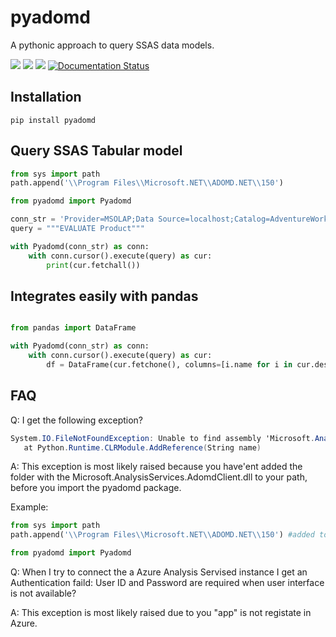 # pyadomd

A pythonic approach to query SSAS data models.

![](https://img.shields.io/pypi/l/pyadomd)
![](https://img.shields.io/pypi/pyversions/pyadomd)
![](https://img.shields.io/badge/windows-10-blue)
[![Documentation Status](https://readthedocs.org/projects/pyadomd/badge/?version=latest)](https://pyadomd.readthedocs.io/en/latest/?badge=latest)

## Installation

```console
pip install pyadomd
```

## Query SSAS Tabular model

```python
from sys import path
path.append('\\Program Files\\Microsoft.NET\\ADOMD.NET\\150')

from pyadomd import Pyadomd

conn_str = 'Provider=MSOLAP;Data Source=localhost;Catalog=AdventureWorks;'
query = """EVALUATE Product"""

with Pyadomd(conn_str) as conn:
    with conn.cursor().execute(query) as cur:
        print(cur.fetchall())
```

## Integrates easily with pandas

```python

from pandas import DataFrame

with Pyadomd(conn_str) as conn:
    with conn.cursor().execute(query) as cur:
        df = DataFrame(cur.fetchone(), columns=[i.name for i in cur.description])
```

## FAQ

Q: I get the following exception?
```C#
System.IO.FileNotFoundException: Unable to find assembly 'Microsoft.AnalysisServices.AdomdClient'.
   at Python.Runtime.CLRModule.AddReference(String name)
```
A: This exception is most likely raised because you have'ent added the folder with the Microsoft.AnalysisServices.AdomdClient.dll to your path, before you import the pyadomd package.

Example:
```Python
from sys import path
path.append('\\Program Files\\Microsoft.NET\\ADOMD.NET\\150') #added to the path _before_ importing the pyadomd package

from pyadomd import Pyadomd
```

Q: When I try to connect the a Azure Analysis Servised instance I get an Authentication faild: User ID and Password are required when user interface is not available?

A: This exception is most likely raised due to you "app" is not registate in Azure.